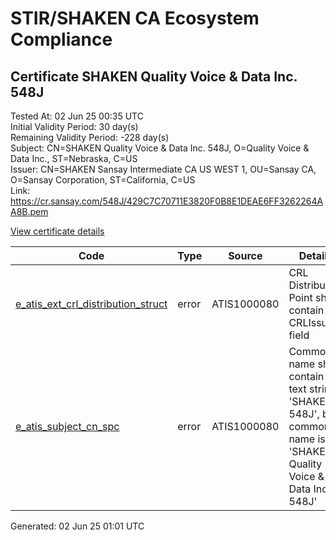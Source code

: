 # STIR/SHAKEN CA Ecosystem Compliance

## Certificate SHAKEN Quality Voice & Data Inc. 548J

Tested At: 02 Jun 25 00:35 UTC\
Initial Validity Period: 30 day(s)\
Remaining Validity Period: -228 day(s)\
Subject: CN=SHAKEN Quality Voice & Data Inc. 548J, O=Quality Voice & Data Inc., ST=Nebraska, C=US\
Issuer: CN=SHAKEN Sansay Intermediate CA US WEST 1, OU=Sansay CA, O=Sansay Corporation, ST=California, C=US\
Link: https://cr.sansay.com/548J/429C7C70711E3820F0B8E1DEAE6FF3262264AA8B.pem

[View certificate details](https://x509.io/?cert=MIIC2DCCAn6gAwIBAgIUQpx8cHEeOCDwuOHerm%2FzJiJkqoswCgYIKoZIzj0EAwIwgYUxCzAJBgNVBAYTAlVTMRMwEQYDVQQIDApDYWxpZm9ybmlhMRswGQYDVQQKDBJTYW5zYXkgQ29ycG9yYXRpb24xEjAQBgNVBAsMCVNhbnNheSBDQTEwMC4GA1UEAwwnU0hBS0VOIFNhbnNheSBJbnRlcm1lZGlhdGUgQ0EgVVMgV0VTVCAxMB4XDTI0MDkxNjE0MTkxOVoXDTI0MTAxNjE0MTkxOVowdDELMAkGA1UEBhMCVVMxETAPBgNVBAgMCE5lYnJhc2thMSIwIAYDVQQKDBlRdWFsaXR5IFZvaWNlICYgRGF0YSBJbmMuMS4wLAYDVQQDDCVTSEFLRU4gUXVhbGl0eSBWb2ljZSAmIERhdGEgSW5jLiA1NDhKMFkwEwYHKoZIzj0CAQYIKoZIzj0DAQcDQgAEfEim%2B0ilq2F9VAD5%2F2HlhO5i2m6tdwTgWj5Z86uzipO%2Bz3sARRyX1MXnItYb5a386xdtWIpWO7KRff%2FmqTR8xKOB2zCB2DAWBggrBgEFBQcBGgQKMAigBhYENTQ4SjAXBgNVHSAEEDAOMAwGCmCGSAGG%2FwkBAQQwHQYDVR0OBBYEFMreULfINsK1cltcvHQlGBGCmgS5MB8GA1UdIwQYMBaAFKzTk%2FVDQ8wKvkVYFxN9knzcwwFGMEcGA1UdHwRAMD4wPKA6oDiGNmh0dHBzOi8vYXV0aGVudGljYXRlLWFwaS5pY29uZWN0aXYuY29tL2Rvd25sb2FkL3YxL2NybDAMBgNVHRMBAf8EAjAAMA4GA1UdDwEB%2FwQEAwIHgDAKBggqhkjOPQQDAgNIADBFAiB2KEh9OyHklnqY4obkAPVbwPwAt4FX2q8OKXHsrlrjZQIhAJ%2BL4n2KWRQyeRYyMdyaT1diAFPDCWNr%2BKAvH0GzBF03)

| Code | Type | Source | Details |
|------|------|--------|---------|
| [e_atis_ext_crl_distribution_struct](../../ISSUES/e_atis_ext_crl_distribution_struct/README.md) | error | ATIS1000080 | CRL Distribution Point shall contain a CRLIssuer field |
| [e_atis_subject_cn_spc](../../ISSUES/e_atis_subject_cn_spc/README.md) | error | ATIS1000080 | Common name shall contain the text string 'SHAKEN 548J', but common name is 'SHAKEN Quality Voice & Data Inc. 548J' |


Generated: 02 Jun 25 01:01 UTC